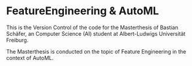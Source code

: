 # FeatureEngineering & AutoML
This is the Version Control of the code for the Masterthesis of Bastian Schäfer, an Computer Science (AI) student at Albert-Ludwigs Universität Freiburg.

The Masterthesis is conducted on the topic of Feature Engineering in the context of AutoML.
